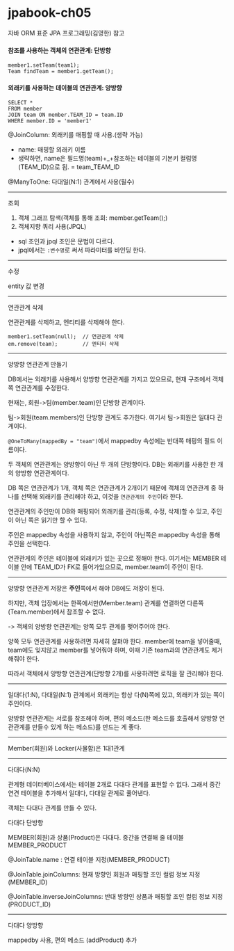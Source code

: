 # jpabook-ch05
자바 ORM 표준 JPA 프로그래밍(김영한) 참고

#### 참조를 사용하는 객체의 연관관계: 단방향

```
member1.setTeam(team1);
Team findTeam = member1.getTeam();
```

#### 외래키를 사용하는 데이블의 연관관계: 양방향

```roomsql
SELECT * 
FROM member
JOIN team ON member.TEAM_ID = team.ID
WHERE member.ID = 'member1'
```

@JoinColumn: 외래키를 매핑할 때 사용.(생략 가능)
- name: 매핑할 외래키 이름
- 생략하면, name은 필드명(team)+_+참조하는 테이블의 기본키 컬럼명(TEAM_ID)으로 됨. = team_TEAM_ID

@ManyToOne: 다대일(N:1) 관계에서 사용(필수)

--- 
조회
1. 객체 그래프 탐색(객체를 통해 조회: member.getTeam();)
2. 객체지향 쿼리 사용(JPQL)
- sql 조인과 jpql 조인은 문법이 다르다.
- jpql에서는 `:변수명`로 써서 파라미터를 바인딩 한다.

---
수정

entity 값 변경

---

연관관계 삭제

연관관계를 삭제하고, 엔티티를 삭제해야 한다.
```
member1.setTeam(null);  // 연관관계 삭제
em.remove(team);        // 엔티티 삭제
```

---

양방향 연관관계 만들기

DB에서는 외래키를 사용해서 양방향 연관관계를 가지고 있으므로, 현재 구조에서 객체쪽 연관관계를 수정한다.

현재는, 회원->팀(member.team)인 단방향 관계이다. 

팀->회원(team.members)인 단방향 관계도 추가한다. 여기서 팀->회원은 일대다 관계이다. 

`@OneToMany(mappedBy = "team")`에서 mappedby 속성에는 반대쪽 매핑의 필드 이름이다.

두 객체의 연관관계는 양방향이 아닌 두 개의 단방향이다. DB는 외래키를 사용한 한 개의 양방향 연관관계이다. 

DB 쪽은 연관관계가 1개, 객체 쪽은 연관관계가 2개이기 때문에 객체의 연관관계 중 하나를 선택해 외래키를 관리해야 하고, 이것을 `연관관계의 주인`이라 한다.

연관관계의 주인만이 DB와 매핑되어 외래키를 관리(등록, 수정, 삭제)할 수 있고, 주인이 아닌 쪽은 읽기만 할 수 있다. 

주인은 mappedby 속성을 사용하지 않고, 주인이 아닌쪽은 mappedby 속성을 통해 주인을 선택한다. 

연관관게의 주인은 테이블에 외래키가 있는 곳으로 정해야 한다. 여기서는 MEMBER 테이블 안에 TEAM_ID가 FK로 들어가있으므로, member.team이 주인이 된다. 

---

양방향 연관관계 저장은 **주인**쪽에서 해야 DB에도 저장이 된다.
 
하지만, 객체 입장에서는 한쪽에서만(Member.team) 관계를 연결하면 다른쪽(Team.member)에서 참조할 수 없다.

-> 객체의 양방향 연관관계는 양쪽 모두 관계를 맺어주어야 한다. 

양쪽 모두 연관관계를 사용하려면 자세히 살펴야 한다. member에 team을 넣어줄때, team에도 잊지않고 member를 넣어줘야 하며, 이때 기존 team과의 연관관계도 제거해줘야 한다.

따라서 객체에서 양방향 연관관계(단방향 2개)를 사용하려면 로직을 잘 관리해야 한다. 

---

일대다(1:N), 다대일(N:1) 관계에서 외래키는 항상 다(N)쪽에 있고, 외래키가 있는 쪽이 주인이다. 

양방향 연관관계는 서로를 참조해야 하며, 편의 메소드(한 메소드를 호출해서 양방향 연관관계를 만들수 있게 하는 메소드)를 만드는 게 좋다. 

---

Member(회원)와 Locker(사물함)은 1대1관계
 
---

다대다(N:N)

관계형 데이터베이스에서는 테이블 2개로 다대다 관계를 표현할 수 없다. 그래서 중간 연견 테이블을 추가해서 일대다, 다대일 관계로 풀어낸다. 

객체는 다대다 관계를 만들 수 있다.

다대다 단방향

MEMBER(회원)과 상품(Product)은 다대다. 중간을 연결해 줄 테이블 MEMBER_PRODUCT

@JoinTable.name : 연결 테이블 지정(MEMBER_PRODUCT)

@JoinTable.joinColumns: 현재 방향인 회원과 매핑할 조인 컬럼 정보 지정(MEMBER_ID)

@JoinTable.inverseJoinColumns: 반대 방향인 상품과 매핑할 조인 컬럼 정보 지정(PRODUCT_ID)  

---

다대다 양방향

mappedby 사용, 편의 메소드 (addProduct) 추가 